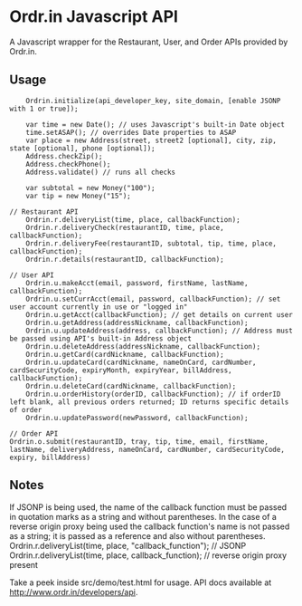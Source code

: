 Ordr.in Javascript API
======================

A Javascript wrapper for the Restaurant, User, and Order APIs provided by Ordr.in.

Usage
-----

        Ordrin.initialize(api_developer_key, site_domain, [enable JSONP with 1 or true]);
        
        var time = new Date(); // uses Javascript's built-in Date object
        time.setASAP(); // overrides Date properties to ASAP
        var place = new Address(street, street2 [optional], city, zip, state [optional], phone [optional]);
        Address.checkZip();
        Address.checkPhone();
        Address.validate() // runs all checks
        
        var subtotal = new Money("100");
        var tip = new Money("15");
        
	// Restaurant API
        Ordrin.r.deliveryList(time, place, callbackFunction);
        Ordrin.r.deliveryCheck(restaurantID, time, place, callbackFunction);
        Ordrin.r.deliveryFee(restaurantID, subtotal, tip, time, place, callbackFunction);
        Ordrin.r.details(restaurantID, callbackFunction);

	// User API
        Ordrin.u.makeAcct(email, password, firstName, lastName, callbackFunction); 
        Ordrin.u.setCurrAcct(email, password, callbackFunction); // set user account currently in use or "logged in"
        Ordrin.u.getAcct(callbackFunction); // get details on current user
        Ordrin.u.getAddress(addressNickname, callbackFunction);
        Ordrin.u.updateAddress(address, callbackFunction); // Address must be passed using API's built-in Address object
        Ordrin.u.deleteAddress(addressNickname, callbackFunction);
        Ordrin.u.getCard(cardNickname, callbackFunction);
        Ordrin.u.updateCard(cardNickname, nameOnCard, cardNumber, cardSecurityCode, expiryMonth, expiryYear, billAddress, callbackFunction);
        Ordrin.u.deleteCard(cardNickname, callbackFunction);
        Ordrin.u.orderHistory(orderID, callbackFunction); // if orderID left blank, all previous orders returned; ID returns specific details of order
        Ordrin.u.updatePassword(newPassword, callbackFunction);
	
	// Order API
	Ordrin.o.submit(restaurantID, tray, tip, time, email, firstName, lastName, deliveryAddress, nameOnCard, cardNumber, cardSecurityCode, expiry, billAddress)


Notes
----- 
If JSONP is being used, the name of the callback function must be passed in quotation marks as a string and without parentheses.
In the case of a reverse origin proxy being used the callback function's name is not passed as a string; it is passed as a reference and also without parentheses.
		Ordrin.r.deliveryList(time, place, "callback_function");  // JSONP
		Ordrin.r.deliveryList(time, place, callback_function); // reverse origin proxy present

Take a peek inside src/demo/test.html for usage.
API docs available at http://www.ordr.in/developers/api.
